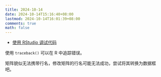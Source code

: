 ```yaml
---
title: 2024-10-14
date: 2024-10-14T15:16:40+08:00
lastmod: 2024-10-14T16:01:39+08:00
comments: true
math: false
---
```


<!--more-->

- [使用 RStudio 调试代码](https://support.posit.co/hc/en-us/articles/200713843-Debugging-R-code-with-the-RStudio-IDE)

使用 `traceback()` 可以在 R 中追踪错误。

矩阵貌似无法携带行名，修改矩阵的行名可能无法成功，尝试将其转换为数据框吧。
